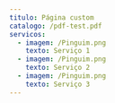 ```yaml
---
titulo: Página custom
catalogo: /pdf-test.pdf
servicos:
  - imagem: /Pinguim.png
    texto: Serviço 1
  - imagem: /Pinguim.png
    texto: Serviço 2
  - imagem: /Pinguim.png
    texto: Serviço 3
---
```

